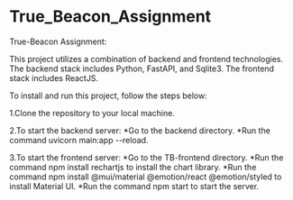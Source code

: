 # True_Beacon_Assignment
True-Beacon Assignment:

This project utilizes a combination of backend and frontend technologies. The backend stack includes Python, FastAPI, and Sqlite3. The frontend stack includes ReactJS.

To install and run this project, follow the steps below:

1.Clone the repository to your local machine.

2.To start the backend server:
   *Go to the backend directory.
   *Run the command uvicorn main:app --reload.

3.To start the frontend server:
   *Go to the TB-frontend directory.
   *Run the command npm install rechartjs to install the chart library.
   *Run the command npm install @mui/material @emotion/react @emotion/styled to install Material UI.
   *Run the command npm start to start the server. 









